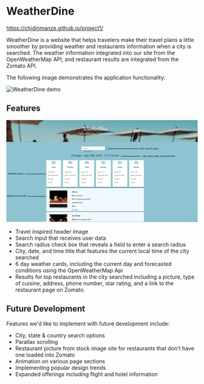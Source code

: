 # WeatherDine

https://chidinmanze.github.io/project1/

WeatherDine is a website that helps travelers make their travel plans a little smoother by providing weather and restaurants information when a city is searched. The weather information integrated into our site from the OpenWeatherMap API, and restaurant results are integrated from the Zomato API.

The following image demonstrates the application functionality:

![WeatherDine demo](assets/css/images/WeatherDine.gif)

## Features

![WeatherDine demo](assets/css/images/WeatherDineDisplay.PNG)

- Travel inspired header image
- Search input that receives user data
- Search radius check box that reveals a field to enter a search radius
- City, date, and time title that features the current local time of the city searched
- 6 day weather cards, including the current day and forecasted conditions using the OpenWeatherMap Api
- Results for top restaurants in the city searched including a picture, type of cuisine, address, phone number, star rating, and a link to the restaurant page on Zomato.

## Future Development
Features we'd like to implement with future development include:
- City, state & country search options
- Parallax scrolling
- Restaurant picture from stock image site for restaurants that don't have one loaded into Zomato
- Animation on various page sections
- Implementing popular design trends 
- Expanded offerings including flight and hotel information 
